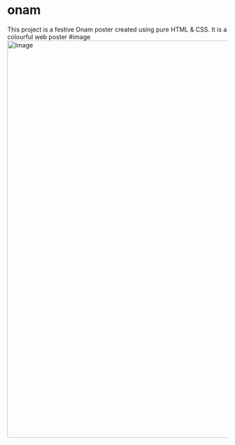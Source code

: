 # onam
This project is a festive Onam poster created using pure HTML & CSS.
It is a colourful web poster
#image
<img width="1066" height="910" alt="Image" src="https://github.com/user-attachments/assets/68a08a5f-c1b4-4dd6-ae47-4df3d2ccf750" />

